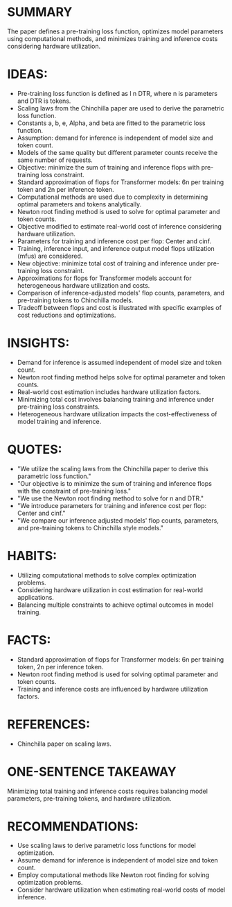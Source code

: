 # SUMMARY
The paper defines a pre-training loss function, optimizes model parameters using computational methods, and minimizes training and inference costs considering hardware utilization.

# IDEAS:
- Pre-training loss function is defined as l n DTR, where n is parameters and DTR is tokens.
- Scaling laws from the Chinchilla paper are used to derive the parametric loss function.
- Constants a, b, e, Alpha, and beta are fitted to the parametric loss function.
- Assumption: demand for inference is independent of model size and token count.
- Models of the same quality but different parameter counts receive the same number of requests.
- Objective: minimize the sum of training and inference flops with pre-training loss constraint.
- Standard approximation of flops for Transformer models: 6n per training token and 2n per inference token.
- Computational methods are used due to complexity in determining optimal parameters and tokens analytically.
- Newton root finding method is used to solve for optimal parameter and token counts.
- Objective modified to estimate real-world cost of inference considering hardware utilization.
- Parameters for training and inference cost per flop: Center and cinf.
- Training, inference input, and inference output model flops utilization (mfus) are considered.
- New objective: minimize total cost of training and inference under pre-training loss constraint.
- Approximations for flops for Transformer models account for heterogeneous hardware utilization and costs.
- Comparison of inference-adjusted models' flop counts, parameters, and pre-training tokens to Chinchilla models.
- Tradeoff between flops and cost is illustrated with specific examples of cost reductions and optimizations.

# INSIGHTS:
- Demand for inference is assumed independent of model size and token count.
- Newton root finding method helps solve for optimal parameter and token counts.
- Real-world cost estimation includes hardware utilization factors.
- Minimizing total cost involves balancing training and inference under pre-training loss constraints.
- Heterogeneous hardware utilization impacts the cost-effectiveness of model training and inference.

# QUOTES:
- "We utilize the scaling laws from the Chinchilla paper to derive this parametric loss function."
- "Our objective is to minimize the sum of training and inference flops with the constraint of pre-training loss."
- "We use the Newton root finding method to solve for n and DTR."
- "We introduce parameters for training and inference cost per flop: Center and cinf."
- "We compare our inference adjusted models' flop counts, parameters, and pre-training tokens to Chinchilla style models."

# HABITS:
- Utilizing computational methods to solve complex optimization problems.
- Considering hardware utilization in cost estimation for real-world applications.
- Balancing multiple constraints to achieve optimal outcomes in model training.

# FACTS:
- Standard approximation of flops for Transformer models: 6n per training token, 2n per inference token.
- Newton root finding method is used for solving optimal parameter and token counts.
- Training and inference costs are influenced by hardware utilization factors.

# REFERENCES:
- Chinchilla paper on scaling laws.

# ONE-SENTENCE TAKEAWAY
Minimizing total training and inference costs requires balancing model parameters, pre-training tokens, and hardware utilization.

# RECOMMENDATIONS:
- Use scaling laws to derive parametric loss functions for model optimization.
- Assume demand for inference is independent of model size and token count.
- Employ computational methods like Newton root finding for solving optimization problems.
- Consider hardware utilization when estimating real-world costs of model inference.